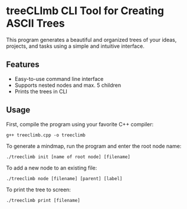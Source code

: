 <h1>treeCLImb CLI Tool for Creating ASCII Trees</h1>
	<p>This program generates a beautiful and organized trees of your ideas, projects, and tasks using a simple and intuitive interface.</p>
	<h2>Features</h2>
	<ul>
		<li>Easy-to-use command line interface</li>
		<li>Supports nested nodes and max. 5 children</li>
		<li>Prints the trees in CLI</li>
	</ul>
	<h2>Usage</h2>
	<p>First, compile the program using your favorite C++ compiler:</p>
	<pre><code>g++ treeclimb.cpp -o treeclimb</code></pre>
	<p>To generate a mindmap, run the program and enter the root node name:</p>
	<pre><code>./treeclimb init [name of root node] [filename]</code></pre>
	<p>To add a new node to an existing file:</p>
	<pre><code>./treeclimb node [filename] [parent] [label]</code></pre>
	<p>To print the tree to screen:</p>
	<pre><code>./treeclimb print [filename]</code></pre>

